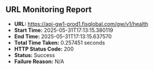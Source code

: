 ## URL Monitoring Report

- **URL:** https://api-gw1-prod1.fisglobal.com/gw/v1/health
- **Start Time:** 2025-05-31T17:13:15.380119
- **End Time:** 2025-05-31T17:13:15.637570
- **Total Time Taken:** 0.257451 seconds
- **HTTP Status Code:** 200
- **Status:** Success
- **Failure Reason:** N/A
